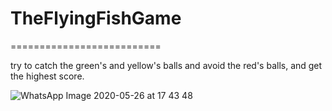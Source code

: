 # TheFlyingFishGame
==========================

try to catch the green's and yellow's balls and avoid the red's balls, and get the highest score.

![WhatsApp Image 2020-05-26 at 17 43 48](https://user-images.githubusercontent.com/57751387/82914738-8d13d300-9f78-11ea-9f00-6b7d6ebdfa09.jpeg)
